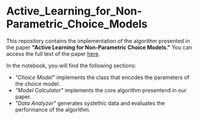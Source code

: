 # Active_Learning_for_Non-Parametric_Choice_Models

This repository contains the implementation of the algorithm presented in the paper **"Active Learning for Non-Parametric Choice Models."** You can access the full text of the paper [here](https://arxiv.org/abs/2208.03346).

In the notebook, you will find the following sections:
* _"Choice Model"_ implements the class that encodes the parameters of the choice model.
* _"Model Calculator"_ implements the core algorithm presentend in our paper.
* _"Data Analyzer"_ generates systethic data and evaluates the performance of the algorithm.
